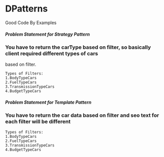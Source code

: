 # DPatterns
Good Code By Examples

##### Problem Statement for Strategy Pattern 
### You have to return the carType based on filter, so basically client required different types of cars 
based on filter.
```
Types of Filters:
1.BodyTypeCars
2.FuelTypeCars
3.TransmissionTypeCars
4.BudgetTypeCars
```
##### Problem Statement for Template Pattern 
### You have to return the car data based on filter and seo text for each filter will be different
```
Types of Filters:
1.BodyTypeCars
2.FuelTypeCars
3.TransmissionTypeCars
4.BudgetTypeCars
```
